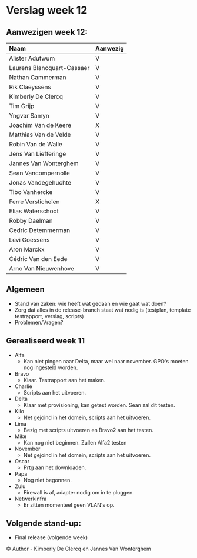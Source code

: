 # Verslag week 12

## Aanwezigen week 12:
| Naam                          | Aanwezig |
| :---                          | :---   |
| Alister Adutwum               | V |
| Laurens Blancquart-Cassaer    | V |
| Nathan Cammerman              | V |
| Rik Claeyssens                | V |
| Kimberly De Clercq            | V |
| Tim Grijp                     | V |
| Yngvar Samyn                  | V |
| Joachim Van de Keere          | X |
| Matthias Van de Velde         | V |
| Robin Van de Walle            | V |
| Jens Van Liefferinge          | V |
| Jannes Van Wonterghem         | V |
| Sean Vancompernolle           | V |
| Jonas Vandegehuchte           | V |
| Tibo Vanhercke                | V |
| Ferre Verstichelen            | X |
| Elias Waterschoot             | V |
| Robby Daelman                 | V |
| Cedric Detemmerman            | V |
| Levi Goessens                 | V |
| Aron Marckx                   | V |
| Cédric Van den Eede           | V |
| Arno Van Nieuwenhove          | V |

## Algemeen

- Stand van zaken: wie heeft wat gedaan en wie gaat wat doen?
- Zorg dat alles in de release-branch staat wat nodig is (testplan, template testrapport, verslag, scripts)
- Problemen/Vragen?

## Gerealiseerd week 11
* Alfa
  * Kan niet pingen naar Delta, maar wel naar november. GPO's moeten nog ingesteld worden.
* Bravo
  * Klaar. Testrapport aan het maken. 
* Charlie
  * Scripts aan het uitvoeren. 
* Delta
  * Klaar met provisioning, kan getest worden. Sean zal dit testen.
* Kilo
  * Net gejoind in het domein, scripts aan het uitvoeren. 
* Lima
  * Bezig met scripts uitvoeren en Bravo2 aan het testen.
* Mike
  * Kan nog niet beginnen. Zullen Alfa2 testen
* November
  * Net gejoind in het domein, scripts aan het uitvoeren. 
* Oscar
  * Prtg aan het downloaden.
* Papa
  * Nog niet begonnen.
* Zulu
  * Firewall is af, adapter nodig om in te pluggen.
* Netwerkinfra
  * Er zitten momenteel geen VLAN's op. 
  
## Volgende stand-up:
- Final release (volgende week)

© Author - Kimberly De Clercq en Jannes Van Wonterghem
